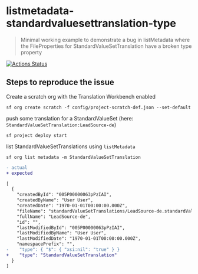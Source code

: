 # listmetadata-standardvaluesettranslation-type

> Minimal working example to demonstrate a bug in listMetadata where the FileProperties for StandardValueSetTranslation have a broken type property

[![Actions Status](https://github.com/mdapi-issues/listmetadata-standardvaluesettranslation-type/workflows/Test%20and%20Release/badge.svg)](https://github.com/mdapi-issues/listmetadata-standardvaluesettranslation-type/actions)

## Steps to reproduce the issue

Create a scratch org with the Translation Workbench enabled

```console
sf org create scratch -f config/project-scratch-def.json --set-default
```

push some translation for a StandardValueSet (here: `StandardValueSetTranslation:LeadSource-de`)

```console
sf project deploy start
```

list StandardValueSetTranslations using `listMetadata`

```console
sf org list metadata -m StandardValueSetTranslation
```

```diff
- actual
+ expected
```

```diff
[
  {
    "createdById": "005P00000063pPzIAI",
    "createdByName": "User User",
    "createdDate": "1970-01-01T00:00:00.000Z",
    "fileName": "standardValueSetTranslations/LeadSource-de.standardValueSetTranslation",
    "fullName": "LeadSource-de",
    "id": "",
    "lastModifiedById": "005P00000063pPzIAI",
    "lastModifiedByName": "User User",
    "lastModifiedDate": "1970-01-01T00:00:00.000Z",
    "namespacePrefix": "",
-    "type": { "$": { "xsi:nil": "true" } }
+    "type": "StandardValueSetTranslation"
  }
]
```
